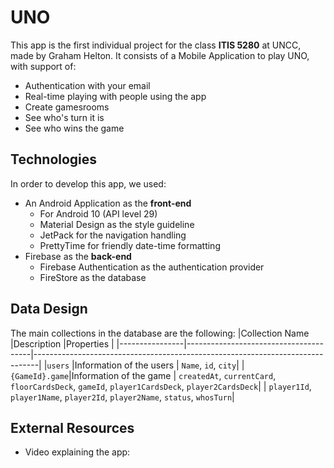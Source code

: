 # UNO
This app is the first individual project for the class **ITIS 5280** at UNCC, made by Graham Helton. It consists of a Mobile Application to play UNO, with support of:
- Authentication with your email
- Real-time playing with people using the app
- Create gamesrooms
- See who's turn it is
- See who wins the game


## Technologies

In order to develop this app, we used:
- An Android Application as the **front-end**
	- For Android 10 (API level 29)
	- Material Design as the style guideline
	- JetPack for the navigation handling
	- PrettyTime for friendly date-time formatting
- Firebase as the **back-end**
	- Firebase Authentication as the authentication provider
	- FireStore as the database

## Data Design
The main collections in the database are the following:
|Collection Name |Description                    		 |Properties				   |
|----------------|---------------------------------------|-------------------------------------------------------------------------------|
|`users`		 |Information of the users       		 | `Name`, `id`, `city`|
|`{GameId}.game`|Information of the game		     | `createdAt`, `currentCard`, `floorCardsDeck`, `gameId`, `player1CardsDeck`, `player2CardsDeck`|
                                                 | `player1Id`, `player1Name`, `player2Id`, `player2Name`, `status`, `whosTurn`|

## External Resources
- Video explaining the app: 
